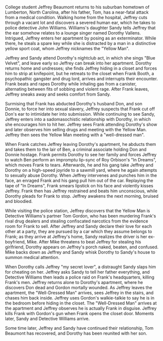 College student Jeffrey Beaumont returns to his suburban hometown of Lumberton, North Carolina, after his father, Tom, has a near-fatal attack from a medical condition. Walking home from the hospital, Jeffrey cuts through a vacant lot and discovers a severed human ear, which he takes to police detective John Williams. Williams's daughter Sandy tells Jeffrey that the ear somehow relates to a lounge singer named Dorothy Vallens. Intrigued, Jeffrey enters her apartment by posing as an exterminator. While there, he steals a spare key while she is distracted by a man in a distinctive yellow sport coat, whom Jeffrey nicknames the "Yellow Man".

Jeffrey and Sandy attend Dorothy's nightclub act, in which she sings "Blue Velvet", and leave early so Jeffrey can break into her apartment. Dorothy returns home and undresses; she finds Jeffrey hiding in a closet and forces him to strip at knifepoint, but he retreats to the closet when Frank Booth, a psychopathic gangster and drug lord, arrives and interrupts their encounter. Frank beats and rapes Dorothy while inhaling gas from a canister, alternating between fits of sobbing and violent rage. After Frank leaves, Jeffrey sneaks away and seeks comfort from Sandy.

Surmising that Frank has abducted Dorothy's husband Don, and son Donnie, to force her into sexual slavery, Jeffrey suspects that Frank cut off Don's ear to intimidate her into submission. While continuing to see Sandy, Jeffrey enters into a sadomasochistic relationship with Dorothy, in which she encourages him to hit her. Jeffrey sees Frank attending Dorothy's show and later observes him selling drugs and meeting with the Yellow Man. Jeffrey then sees the Yellow Man meeting with a "well-dressed man".

When Frank catches Jeffrey leaving Dorothy's apartment, he abducts them and takes them to the lair of Ben, a criminal associate holding Don and Donnie hostage. Frank permits Dorothy to see her family and forces Jeffrey to watch Ben perform an impromptu lip-sync of Roy Orbison's "In Dreams", which moves Frank to tears. Afterwards, he and his gang take Jeffrey and Dorothy on a high-speed joyride to a sawmill yard, where he again attempts to sexually abuse Dorothy. When Jeffrey intervenes and punches him in the face, an enraged Frank and his gang pull him out of the car. Replaying the tape of "In Dreams", Frank smears lipstick on his face and violently kisses Jeffrey. Frank then has Jeffrey restrained and beats him unconscious, while Dorothy pleads for Frank to stop. Jeffrey awakens the next morning, bruised and bloodied.

While visiting the police station, Jeffrey discovers that the Yellow Man is Detective Williams's partner Tom Gordon, who has been murdering Frank's rival drug dealers and stealing confiscated narcotics from the evidence room for Frank to sell. After Jeffrey and Sandy declare their love for each other at a party, they are pursued by a car which they assume belongs to Frank; as they arrive at Jeffrey's home, Sandy realizes the driver is her ex-boyfriend, Mike. After Mike threatens to beat Jeffrey for stealing his girlfriend, Dorothy appears on Jeffrey's porch naked, beaten, and confused. Mike backs down as Jeffrey and Sandy whisk Dorothy to Sandy's house to summon medical attention.

When Dorothy calls Jeffrey "my secret lover", a distraught Sandy slaps him for cheating on her. Jeffrey asks Sandy to tell her father everything, and Detective Williams then leads a police raid on Frank's headquarters, killing Frank's men. Jeffrey returns alone to Dorothy's apartment, where he discovers Don dead and Gordon mortally wounded. As Jeffrey leaves the apartment, the "Well-Dressed Man" arrives, sees Jeffrey in the stairs, and chases him back inside. Jeffrey uses Gordon's walkie-talkie to say he is in the bedroom before hiding in the closet. The "Well-Dressed Man" arrives at the apartment and Jeffrey observes he is actually Frank in disguise. Jeffrey kills Frank with Gordon's gun when Frank opens the closet door. Moments later, Sandy and Detective Williams arrive.

Some time later, Jeffrey and Sandy have continued their relationship, Tom Beaumont has recovered, and Dorothy has been reunited with her son.

